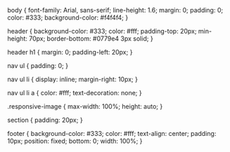 body {
    font-family: Arial, sans-serif;
    line-height: 1.6;
    margin: 0;
    padding: 0;
    color: #333;
    background-color: #f4f4f4;
}

header {
    background-color: #333;
    color: #fff;
    padding-top: 20px;
    min-height: 70px;
    border-bottom: #0779e4 3px solid;
}

header h1 {
    margin: 0;
    padding-left: 20px;
}

nav ul {
    padding: 0;
}

nav ul li {
    display: inline;
    margin-right: 10px;
}

nav ul li a {
    color: #fff;
    text-decoration: none;
}

.responsive-image {
    max-width: 100%;
    height: auto;
}

section {
    padding: 20px;
}

footer {
    background-color: #333;
    color: #fff;
    text-align: center;
    padding: 10px;
    position: fixed;
    bottom: 0;
    width: 100%;
}
